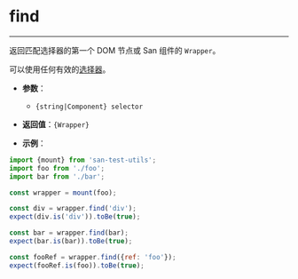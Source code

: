 # find
---

返回匹配选择器的第一个 DOM 节点或 San 组件的 `Wrapper`。

可以使用任何有效的[选择器](../api/selector.md)。

* **参数**：

    - `{string|Component} selector`

* **返回值**：`{Wrapper}`

* **示例**：

```js
import {mount} from 'san-test-utils';
import foo from './foo';
import bar from './bar';

const wrapper = mount(foo);

const div = wrapper.find('div');
expect(div.is('div')).toBe(true);

const bar = wrapper.find(bar);
expect(bar.is(bar)).toBe(true);

const fooRef = wrapper.find({ref: 'foo'});
expect(fooRef.is(foo)).toBe(true);
```
